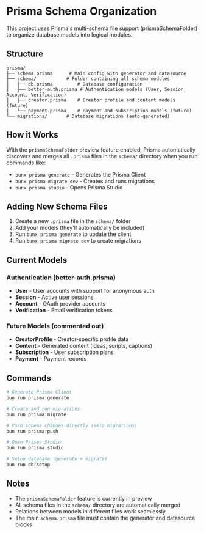 # Prisma Schema Organization

This project uses Prisma's multi-schema file support (prismaSchemaFolder) to organize database models into logical modules.

## Structure

```
prisma/
├── schema.prisma      # Main config with generator and datasource
├── schema/           # Folder containing all schema modules
│   ├── db.prisma         # Database configuration
│   ├── better-auth.prisma # Authentication models (User, Session, Account, Verification)
│   ├── creator.prisma    # Creator profile and content models (future)
│   └── payment.prisma    # Payment and subscription models (future)
└── migrations/       # Database migrations (auto-generated)
```

## How it Works

With the `prismaSchemaFolder` preview feature enabled, Prisma automatically discovers and merges all `.prisma` files in the `schema/` directory when you run commands like:

- `bunx prisma generate` - Generates the Prisma Client
- `bunx prisma migrate dev` - Creates and runs migrations
- `bunx prisma studio` - Opens Prisma Studio

## Adding New Schema Files

1. Create a new `.prisma` file in the `schema/` folder
2. Add your models (they'll automatically be included)
3. Run `bunx prisma generate` to update the client
4. Run `bunx prisma migrate dev` to create migrations

## Current Models

### Authentication (better-auth.prisma)
- **User** - User accounts with support for anonymous auth
- **Session** - Active user sessions
- **Account** - OAuth provider accounts
- **Verification** - Email verification tokens

### Future Models (commented out)
- **CreatorProfile** - Creator-specific profile data
- **Content** - Generated content (ideas, scripts, captions)
- **Subscription** - User subscription plans
- **Payment** - Payment records

## Commands

```bash
# Generate Prisma Client
bun run prisma:generate

# Create and run migrations
bun run prisma:migrate

# Push schema changes directly (skip migrations)
bun run prisma:push

# Open Prisma Studio
bun run prisma:studio

# Setup database (generate + migrate)
bun run db:setup
```

## Notes

- The `prismaSchemaFolder` feature is currently in preview
- All schema files in the `schema/` directory are automatically merged
- Relations between models in different files work seamlessly
- The main `schema.prisma` file must contain the generator and datasource blocks
